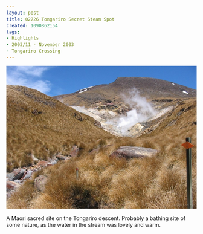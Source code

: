 ```yaml
---
layout: post
title: 02726 Tongariro Secret Steam Spot
created: 1090862154
tags:
- Highlights
- 2003/11 - November 2003
- Tongariro Crossing
---
```


<img src="/image/images/127_2726-926.jpg"/>

A Maori sacred site on the Tongariro descent.  Probably a bathing site of some nature, as the water in the stream was lovely and warm.
